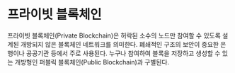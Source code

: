 # 프라이빗 블록체인

프라이빗 블록체인(Private Blockchain)은 허락된 소수의 노드만 참여할 수 있도록 설계된 개방되지 않은 블록체인 네트워크를 의미한다. 폐쇄적인 구조의 보안이 중요한 은행이나 공공기관 등에서 주로 사용된다. 누구나 참여하여 블록을 저장하고 생성할 수 있는 개방형인 퍼블릭 블록체인(Public Blockchain)과 구별된다.
